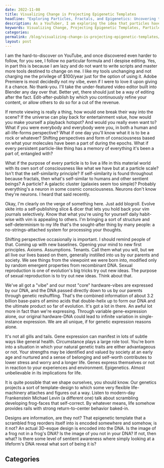 ```yaml
---
date: 2022-11-08
title: Visualizing Change is Projecting Epigenetic Templates
headline: "Exploring Particles, Fractals, and Epigenetics: Uncovering the Power of Design in Our DNA"
description: As a YouTuber, I am exploring the idea that particles have memories, self-similarity is found throughout because of fractals, and that our DNA contains 3.2 billion base-pairs of amino acids. I am amazed by the implications of epigenetics and the power to shape ourselves and our environment. I'm also fascinated by the idea of life having a way of returning to the center, no matter what. Join me as I explore these ideas.
keywords: Visualizing Change, Projecting Epigenetic Templates, Particles, Memories, Self-Similarity, Fractals, DNA, Amino Acids, Epigenetics, Shaping, Environment, Michael Levin, Scrambling, Frog Faces, Self-Correcting, Designs, Encoded, DNA, Being
categories: 
permalink: /blog/visualizing-change-is-projecting-epigenetic-templates/
layout: post
---
```



I am the hard-to-discover on YouTube, and once discovered even harder to
follow, for you see, I follow no particular formula and I despise editing. Yes,
in part this is because I am lazy and do not want to write scripts and master
more tools destined to change on me. I like my tools unchanging and not
charging me the privilege of $100/year just for the option of using it. Adobe
Premiere is most decidedly not my vibe, even if I were to love it upon giving
it a chance. No thank-you. I'll take the under-featured video editor built into
Blender any day over that. Better yet, there should just be a way of editing
after the fact. Edit-after-publish by which you continuously refine your
content, or allow others to do so for a cut of the revenue.

If remote viewing is really a thing, how would one break their way into the
scene? If the universe can play back for entertainment value, how would you
make yourself a playback hotspot? And would you really even want to? What if
you were everybody and everybody were you, in both a human and all-life-forms
perspective? What if one day you'll know what it is to be a rock or whatever?
Shifting perspectives and form of consciousness based on what your molecules
have been a part of during the epochs. What if every persistent particle-like
thing has a memory of everything it's been a part of, entangled with?

What if the purpose of every particle is to live a life in this material world
with its own sort of consciousness like what we have but at a particle scale?
Isn't that the self-similarity principle? If self-similarity is found
throughout because fractals, then what's self-similar to humans and other
sentient beings? A particle? A galactic cluster (galaxies seem too simple)?
Probably everything's a neuron in some cosmic consciousness. Neurons don't know
they're neurons. I heard that said recently.

Okay, I'm clearly on the verge of something here. Just add blogroll. Evolve
skite into a self-publishing slice & dicer that lets you hold back your vim
journals selectively. Know that what you're using for yourself daily habit-wise
with vim is appealing to others. I'm bringing a sort of structure and
self-determinism to my life that's the sought-after thing by many people: a
no-strings-attached system for processing your thoughts.

Shifting perspective occasionally is important. I should remind people of that.
Coming up with new baselines. Opening your mind to new first principles.
Axioms. Assumptions. Tenants. Call them what you will, but we all live our
lives based on them, generally instilled into us by our parents and society. We
see things from the viewpoint we were born into, modified only by random
emergent properties from recombinant DNA. Sexual reproduction is one of
evolution's big tricks try out new ideas. The purpose of sexual reproduction is
to try out new ideas. Think about that.

We've all got a "vibe" and our most "core" hardware-vibes are expressed by our
DNA, and the DNA passed directly down to us by our parents through genetic
reshuffling. That's the combined information of about 3.2 billion base-pairs of
amino acids that double-helix up to form our DNA and the ultimate product so
far of evolution. It's got a lot in there. An awful lot more in fact than we're
expressing. Through variable gene-expression alone, our original hardware-DNA
could lead to infinite variation in single-instance expression. We are all
unique, if for genetic expression reasons alone.

It's not all gills and tails. Gene expression can manifest in lots of subtle
ways like general health. Circumstance plays a large role tool. You're born
into a situation in which your natural genetic traits are either advantageous
or not. Your strengths may be identified and valued by society at an early age
and nurtured and a sense of belonging and self-worth contributes to lower
stress and worry and a longer life. Genes express themselves or not in reaction
to your experiences and environment. Epigenetics. Almost unbelievable in its
implications for life.

It is quite possible that we shape ourselves, you should know. Our genetics
projects a sort of template-design to which some very flexible life-machinery
attaches and figures out a way. Listen to modern-day Frankenstein Michael Levin
(a different one) talk about scrambling developing frog-faces that
self-correct. By whatever means, life somehow provides rails with strong
return-to-center behavior baked-in.

Designs are information, are they not? That epigenetic template that a
scrambled frog reorders itself into is encoded somewhere and somehow, is it
not? An actual 3D-esque design is encoded into the DNA. Is the image of a frog
not in a frog's DNA? Is the image of you not in your DNA? If not, then what? Is
there some level of sentient awareness where simply looking at a lifeform's DNA
reveal what sort of being it is?



## Categories

<ul></ul>